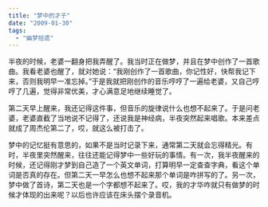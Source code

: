 ```yaml
---
title: "梦中的才子"
date: "2009-01-30"
tags: 
  - "幽梦拾遗"
---
```


半夜的时候，老婆一翻身把我弄醒了。我当时正在做梦，并且在梦中创作了一首歌曲。我看老婆也醒了，就对她说：“我刚创作了一首歌曲，你记性好，快帮我记下来，否则我明早一准忘掉。”于是我就把刚创作的音乐哼哼了一遍给老婆，又自己哼哼了几遍，觉得非常优美，才心满意足地继续睡觉了。  

第二天早上醒来，我还记得这件事，但音乐的旋律说什么也想不起来了。于是问老婆，老婆直截了当地说不记得了，还说我是神经病，半夜突然起来唱歌。本来差点就成了周杰伦第二了，哎，就这么被打击了。

梦中的记忆挺有意思的，如果不是当时记录下来，通常第二天就会忘得精光。有时，半夜里突然醒来，往往还能记得梦中一些好玩的事情。有一次，我半夜醒来的时候，还记得刚才梦到自己造了一个英文单词，打算明早一定查查字典，看这个单词是否真的存在。但第二天一早怎么也想不起来那个单词是咋拼写的了。另一次，梦中做了首诗，第二天也是一个字都想不起来了。哎，我的才华咋就只有做梦的时候才体现的出来呢？以后也许应该在床头摆个录音机。  

